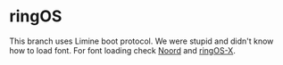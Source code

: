 # ringOS

This branch uses Limine boot protocol. We were stupid and didn't know how to load font.
For font loading check [Noord](https://github.com/ringwormGO-organization/Noord) and [ringOS-X](https://github.com/ringwormGO-organization/ringOS-X).
